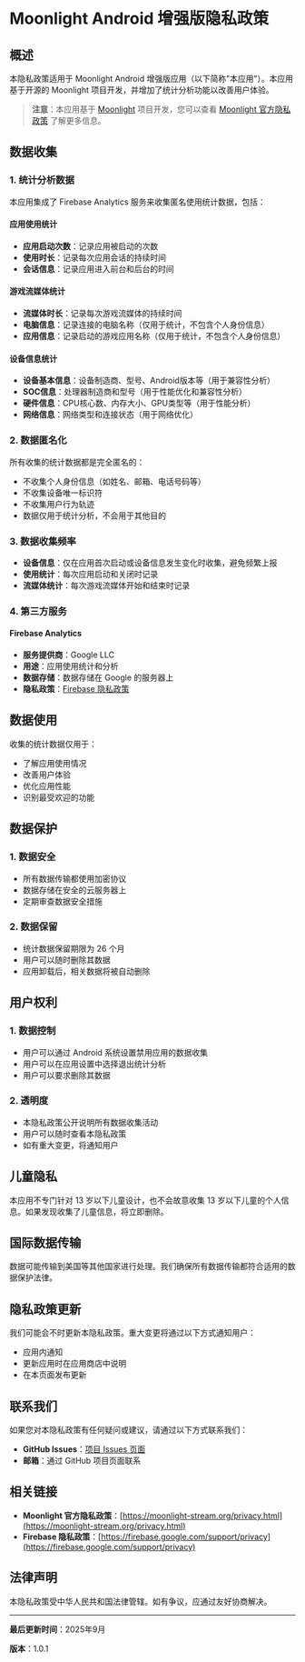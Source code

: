 # Moonlight Android 增强版隐私政策

## 概述

本隐私政策适用于 Moonlight Android 增强版应用（以下简称"本应用"）。本应用基于开源的 Moonlight 项目开发，并增加了统计分析功能以改善用户体验。

> **注意**：本应用基于 [Moonlight](https://moonlight-stream.org/) 项目开发，您可以查看 [Moonlight 官方隐私政策](https://moonlight-stream.org/privacy.html) 了解更多信息。

## 数据收集

### 1. 统计分析数据

本应用集成了 Firebase Analytics 服务来收集匿名使用统计数据，包括：

#### 应用使用统计
- **应用启动次数**：记录应用被启动的次数
- **使用时长**：记录每次应用会话的持续时间
- **会话信息**：记录应用进入前台和后台的时间

#### 游戏流媒体统计
- **流媒体时长**：记录每次游戏流媒体的持续时间
- **电脑信息**：记录连接的电脑名称（仅用于统计，不包含个人身份信息）
- **应用信息**：记录启动的游戏应用名称（仅用于统计，不包含个人身份信息）

#### 设备信息统计
- **设备基本信息**：设备制造商、型号、Android版本等（用于兼容性分析）
- **SOC信息**：处理器制造商和型号（用于性能优化和兼容性分析）
- **硬件信息**：CPU核心数、内存大小、GPU类型等（用于性能分析）
- **网络信息**：网络类型和连接状态（用于网络优化）

### 2. 数据匿名化

所有收集的统计数据都是完全匿名的：
- 不收集个人身份信息（如姓名、邮箱、电话号码等）
- 不收集设备唯一标识符
- 不收集用户行为轨迹
- 数据仅用于统计分析，不会用于其他目的

### 3. 数据收集频率

- **设备信息**：仅在应用首次启动或设备信息发生变化时收集，避免频繁上报
- **使用统计**：每次应用启动和关闭时记录
- **流媒体统计**：每次游戏流媒体开始和结束时记录

### 4. 第三方服务

#### Firebase Analytics
- **服务提供商**：Google LLC
- **用途**：应用使用统计和分析
- **数据存储**：数据存储在 Google 的服务器上
- **隐私政策**：[Firebase 隐私政策](https://firebase.google.com/support/privacy)

## 数据使用

收集的统计数据仅用于：
- 了解应用使用情况
- 改善用户体验
- 优化应用性能
- 识别最受欢迎的功能

## 数据保护

### 1. 数据安全
- 所有数据传输都使用加密协议
- 数据存储在安全的云服务器上
- 定期审查数据安全措施

### 2. 数据保留
- 统计数据保留期限为 26 个月
- 用户可以随时删除其数据
- 应用卸载后，相关数据将被自动删除

## 用户权利

### 1. 数据控制
- 用户可以通过 Android 系统设置禁用应用的数据收集
- 用户可以在应用设置中选择退出统计分析
- 用户可以要求删除其数据

### 2. 透明度
- 本隐私政策公开说明所有数据收集活动
- 用户可以随时查看本隐私政策
- 如有重大变更，将通知用户

## 儿童隐私

本应用不专门针对 13 岁以下儿童设计，也不会故意收集 13 岁以下儿童的个人信息。如果发现收集了儿童信息，将立即删除。

## 国际数据传输

数据可能传输到美国等其他国家进行处理。我们确保所有数据传输都符合适用的数据保护法律。

## 隐私政策更新

我们可能会不时更新本隐私政策。重大变更将通过以下方式通知用户：
- 应用内通知
- 更新应用时在应用商店中说明
- 在本页面发布更新

## 联系我们

如果您对本隐私政策有任何疑问或建议，请通过以下方式联系我们：

- **GitHub Issues**：[项目 Issues 页面](https://github.com/chenx-dust/moonlight-vminus/issues)
- **邮箱**：通过 GitHub 项目页面联系

## 相关链接

- **Moonlight 官方隐私政策**：[https://moonlight-stream.org/privacy.html](https://moonlight-stream.org/privacy.html)
- **Firebase 隐私政策**：[https://firebase.google.com/support/privacy](https://firebase.google.com/support/privacy)

## 法律声明

本隐私政策受中华人民共和国法律管辖。如有争议，应通过友好协商解决。

---

**最后更新时间**：2025年9月

**版本**：1.0.1
